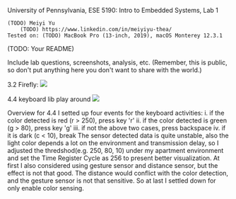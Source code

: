 University of Pennsylvania, ESE 5190: Intro to Embedded Systems, Lab 1

    (TODO) Meiyi Yu
        (TODO) https://www.linkedin.com/in/meiyiyu-thea/
    Tested on: (TODO) MacBook Pro (13-inch, 2019), macOS Monterey 12.3.1

(TODO: Your README)


Include lab questions, screenshots, analysis, etc. (Remember, this is public, so don't put anything here you don't want to share with the world.)

3.2 Firefly:
![](firefly.gif)

4.4 keyboard lib play around
![](4.gif)

Overview for 4.4
I setted up four events for the keyboard activities:
    i. if the color detected is red (r > 250), press key 'r'
    ii. if the color detected is green (g > 80), press key 'g'
    iii. if not the above two cases, press backspace
    iv. if it is dark (c < 10), break
The sensor detected data is quite unstable, also the light color depends a lot on the environment and transmission delay, so I adjusted the thredshod(e.g. 250, 80, 10) under my apartment environment and set the Time Register Cycle as 256 to present better visualization.
At first I also considered using gesture sensor and distance sensor, but the effect is not that good. The distance would conflict with the color detection, and the gesture sensor is not that sensitive. So at last I settled down for only enable color sensing.

